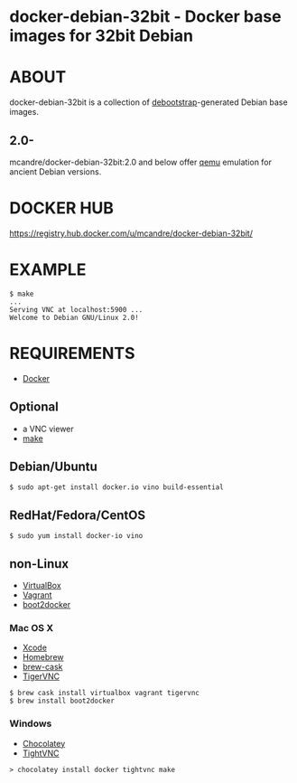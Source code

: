 # docker-debian-32bit - Docker base images for 32bit Debian

# ABOUT

docker-debian-32bit is a collection of [debootstrap](https://wiki.debian.org/Debootstrap)-generated Debian base images.

## 2.0-

mcandre/docker-debian-32bit:2.0 and below offer [qemu](https://registry.hub.docker.com/u/tianon/qemu/) emulation for ancient Debian versions.

# DOCKER HUB

https://registry.hub.docker.com/u/mcandre/docker-debian-32bit/

# EXAMPLE

```
$ make
...
Serving VNC at localhost:5900 ...
Welcome to Debian GNU/Linux 2.0!
```

# REQUIREMENTS

* [Docker](https://www.docker.com/)

## Optional

* a VNC viewer
* [make](http://www.gnu.org/software/make/)

## Debian/Ubuntu

```
$ sudo apt-get install docker.io vino build-essential
```

## RedHat/Fedora/CentOS

```
$ sudo yum install docker-io vino
```

## non-Linux

* [VirtualBox](https://www.virtualbox.org/)
* [Vagrant](https://www.vagrantup.com/)
* [boot2docker](http://boot2docker.io/)

### Mac OS X

* [Xcode](http://itunes.apple.com/us/app/xcode/id497799835?ls=1&mt=12)
* [Homebrew](http://brew.sh/)
* [brew-cask](http://caskroom.io/)
* [TigerVNC](http://tigervnc.org/)

```
$ brew cask install virtualbox vagrant tigervnc
$ brew install boot2docker
```

### Windows

* [Chocolatey](https://chocolatey.org/)
* [TightVNC](http://www.tightvnc.com/)

```
> chocolatey install docker tightvnc make
```
